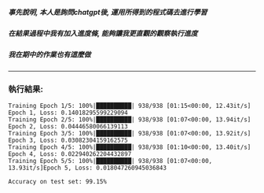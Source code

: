 ##### 事先說明, 本人是詢問chatgpt後, 運用所得到的程式碼去進行學習
##### 在結果過程中我有加入進度條, 能夠讓我更直觀的觀察執行進度
##### 我在期中的作業也有這麼做
---
### 執行結果:
```
Training Epoch 1/5: 100%|██████████| 938/938 [01:15<00:00, 12.43it/s]
Epoch 1, Loss: 0.14018295599229094
Training Epoch 2/5: 100%|██████████| 938/938 [01:07<00:00, 13.94it/s]
Epoch 2, Loss: 0.04446580066139113
Training Epoch 3/5: 100%|██████████| 938/938 [01:07<00:00, 13.92it/s]
Epoch 3, Loss: 0.03082304159162575
Training Epoch 4/5: 100%|██████████| 938/938 [01:10<00:00, 13.40it/s]
Epoch 4, Loss: 0.022940262204432897
Training Epoch 5/5: 100%|██████████| 938/938 [01:07<00:00, 13.93it/s]Epoch 5, Loss: 0.018047260945036843

Accuracy on test set: 99.15%
```
